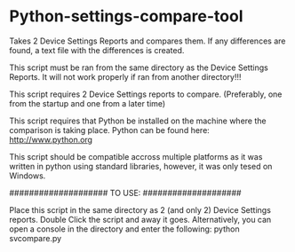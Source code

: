 Python-settings-compare-tool
===================================

Takes 2 Device Settings Reports and compares them.  If any differences are found, a text file with the differences is created.

This script must be ran from the same directory as the Device Settings Reports.  It will not work properly if ran from another directory!!!

This script requires 2 Device Settings reports to compare. (Preferably, one from the startup and one from a later time)

This script requires that Python be installed on the machine where the comparison is taking place.  Python can be found here: <http://www.python.org>

This script should be compatible accross multiple platforms as it was written in python using standard libraries, however, it was only tesed on Windows.

####################
TO USE:
####################

Place this script in the same directory as 2 (and only 2) Device Settings reports.  Double Click the script and away it goes.  Alternatively, you can open a console in the directory and enter the following: python svcompare.py
